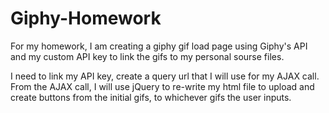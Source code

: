 # Giphy-Homework

For my homework, I am creating a  giphy gif load page using Giphy's API and my custom API key to link the gifs to my personal sourse files. 

I need to link my API key, create a query url that I will use for my AJAX call. From the AJAX call, I will use jQuery to re-write my html file to upload and create buttons from the initial gifs, to whichever gifs the user inputs.

